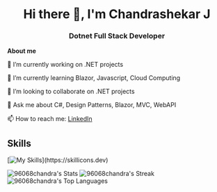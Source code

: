 <div align="center">
  <h1>Hi there 👋, I'm Chandrashekar J</h1>
  <h3>Dotnet Full Stack Developer</h3>
</div>

<!-- **96068chandra/96068chandra** is a ✨ _special_ ✨ repository because its `README.md` (this file) appears on your GitHub profile. -->
**About me**
<div>
  <p>🔭 I’m currently working on .NET projects</p>
  <p>🌱 I’m currently learning Blazor, Javascript, Cloud Computing</p>
  <p>👯 I’m looking to collaborate on .NET projects</p>
  <p>💬 Ask me about C#, Design Patterns, Blazor, MVC, WebAPI</p>
  <p>📫 How to reach me: <a href="https://www.linkedin.com/in/chandrashekar-j-962a9021a/?lipi=urn%3Ali%3Apage%3Ad_flagship3_feed%3B%2FYykVi2SS8GWjlnERhF0Jg%3D%3D">LinkedIn</a></p>
</div>

## Skills
[![My Skills](https://skillicons.dev/icons?i=net,cs,js,html,css,git,visualstudio,github,bootstrap,blazor,)](https://skillicons.dev)

![96068chandra's Stats](https://github-readme-stats.vercel.app/api?username=96068chandra&theme=merko&show_icons=true&hide_border=false&count_private=true)
![96068chandra's Streak](https://github-readme-streak-stats.herokuapp.com/?user=96068chandra&theme=merko&hide_border=false)
![96068chandra's Top Languages](https://github-readme-stats.vercel.app/api/top-langs/?username=96068chandra&theme=merko&show_icons=true&hide_border=false&layout=compact)

